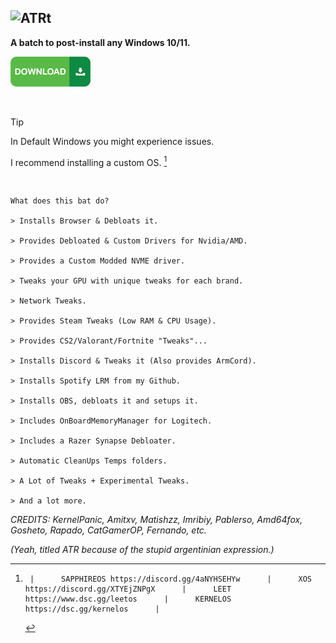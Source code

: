 ![ATRt](https://github.com/gzmatte/ATR/assets/117684932/5a4d459b-dfe5-4d73-b08b-2c4e0befd585)
-----------

**A batch to post-install any Windows 10/11.**

[<img src="https://github.com/gzmatte/trash/blob/main/48wx.png">](https://github.com/gzmatte/ATR/releases/download/1/ATR.bat)


</br> 


> [!TIP]
> In Default Windows you might experience issues.
> 
> I recommend installing a custom OS. [^1]
[^1]:     |      SAPPHIREOS https://discord.gg/4aNYHSEHYw      |      XOS https://discord.gg/XTYEjZNPgX      |      LEET https://www.dsc.gg/leetos      |      KERNELOS https://dsc.gg/kernelos      |

</br> 

```
What does this bat do?

> Installs Browser & Debloats it.

> Provides Debloated & Custom Drivers for Nvidia/AMD.

> Provides a Custom Modded NVME driver.

> Tweaks your GPU with unique tweaks for each brand.

> Network Tweaks.

> Provides Steam Tweaks (Low RAM & CPU Usage).

> Provides CS2/Valorant/Fortnite "Tweaks"...

> Installs Discord & Tweaks it (Also provides ArmCord).

> Installs Spotify LRM from my Github.

> Installs OBS, debloats it and setups it.

> Includes OnBoardMemoryManager for Logitech.

> Includes a Razer Synapse Debloater.

> Automatic CleanUps Temps folders.

> A Lot of Tweaks + Experimental Tweaks.

> And a lot more.

```

_CREDITS: KernelPanic, Amitxv, Matishzz, Imribiy, Pablerso, Amd64fox, Gosheto, Rapado, CatGamerOP, Fernando, etc._


_(Yeah, titled ATR because of the stupid argentinian expression.)_
